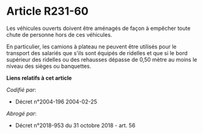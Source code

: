 # Article R231-60

Les véhicules ouverts doivent être aménagés de façon à empêcher toute chute de personne hors de ces véhicules.

En particulier, les camions à plateau ne peuvent être utilisés pour le transport des salariés que s'ils sont équipés de
ridelles et que si le bord supérieur des ridelles ou des rehausses dépasse de 0,50 mètre au moins le niveau des sièges ou
banquettes.

**Liens relatifs à cet article**

_Codifié par_:

  - Décret n°2004-196 2004-02-25

_Abrogé par_:

  - Décret n°2018-953 du 31 octobre 2018 - art. 56
